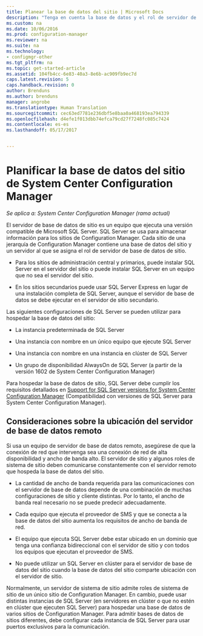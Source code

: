 ```yaml
---
title: Planear la base de datos del sitio | Microsoft Docs
description: "Tenga en cuenta la base de datos y el rol de servidor de base de datos de sitio cuando planifique la jerarquía de System Center Configuration Manager."
ms.custom: na
ms.date: 10/06/2016
ms.prod: configuration-manager
ms.reviewer: na
ms.suite: na
ms.technology:
- configmgr-other
ms.tgt_pltfrm: na
ms.topic: get-started-article
ms.assetid: 104fb4cc-6e83-40a3-8e6b-ac909fb9ec7d
caps.latest.revision: 5
caps.handback.revision: 0
author: Brenduns
ms.author: brenduns
manager: angrobe
ms.translationtype: Human Translation
ms.sourcegitcommit: cec63ed7781e236dbf5e8baa0a468193ea794339
ms.openlocfilehash: d4efe1f013dbb74efca79cd27f7248fc085c7424
ms.contentlocale: es-es
ms.lasthandoff: 05/17/2017


---
```

# <a name="plan-for-the-site-database-for-system-center-configuration-manager"></a>Planificar la base de datos del sitio de System Center Configuration Manager

*Se aplica a: System Center Configuration Manager (rama actual)*

El servidor de base de datos de sitio es un equipo que ejecuta una versión compatible de Microsoft SQL Server. SQL Server se usa para almacenar información para los sitios de Configuration Manager. Cada sitio de una jerarquía de Configuration Manager contiene una base de datos del sitio y un servidor al que se asigna el rol de servidor de base de datos de sitio.  

-   Para los sitios de administración central y primarios, puede instalar SQL Server en el servidor del sitio o puede instalar SQL Server en un equipo que no sea el servidor del sitio.  

-   En los sitios secundarios puede usar SQL Server Express en lugar de una instalación completa de SQL Server, aunque el servidor de base de datos se debe ejecutar en el servidor de sitio secundario.  

Las siguientes configuraciones de SQL Server se pueden utilizar para hospedar la base de datos del sitio:  

-   La instancia predeterminada de SQL Server  

-   Una instancia con nombre en un único equipo que ejecute SQL Server  

-   Una instancia con nombre en una instancia en clúster de SQL Server  

-   Un grupo de disponibilidad AlwaysOn de SQL Server (a partir de la versión 1602 de System Center Configuration Manager)


Para hospedar la base de datos de sitio, SQL Server debe cumplir los requisitos detallados en [Support for SQL Server versions for System Center Configuration Manager](../../../core/plan-design/configs/support-for-sql-server-versions.md) (Compatibilidad con versiones de SQL Server para System Center Configuration Manager).  



## <a name="remote-database-server-location-considerations"></a>Consideraciones sobre la ubicación del servidor de base de datos remoto  

Si usa un equipo de servidor de base de datos remoto, asegúrese de que la conexión de red que intervenga sea una conexión de red de alta disponibilidad y ancho de banda alto. El servidor de sitio y algunos roles de sistema de sitio deben comunicarse constantemente con el servidor remoto que hospeda la base de datos del sitio.

-   La cantidad de ancho de banda requerida para las comunicaciones con el servidor de base de datos depende de una combinación de muchas configuraciones de sitio y cliente distintas. Por lo tanto, el ancho de banda real necesario no se puede predecir adecuadamente.  

-   Cada equipo que ejecuta el proveedor de SMS y que se conecta a la base de datos del sitio aumenta los requisitos de ancho de banda de red.  

-   El equipo que ejecuta SQL Server debe estar ubicado en un dominio que tenga una confianza bidireccional con el servidor de sitio y con todos los equipos que ejecutan el proveedor de SMS.  

-   No puede utilizar un SQL Server en clúster para el servidor de base de datos del sitio cuando la base de datos del sitio comparte ubicación con el servidor de sitio.  


Normalmente, un servidor de sistema de sitio admite roles de sistema de sitio de un único sitio de Configuration Manager. En cambio, puede usar distintas instancias de SQL Server (en servidores en clúster o que no estén en clúster que ejecuten SQL Server) para hospedar una base de datos de varios sitios de Configuration Manager. Para admitir bases de datos de sitios diferentes, debe configurar cada instancia de SQL Server para usar puertos exclusivos para la comunicación.  

